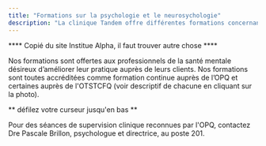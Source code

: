 ```yaml
---
title: "Formations sur la psychologie et le neurosychologie"
description: "La clinique Tandem offre différentes formations concernant la santé mentale."
---
```


**** Copié du site Institue Alpha, il faut trouver autre chose ****

Nos formations sont offertes aux professionnels de la santé mentale désireux d’améliorer leur pratique auprès de leurs clients. Nos formations sont toutes accréditées comme formation continue auprès de l’OPQ et certaines auprès de l'OTSTCFQ
(voir descriptif de chacune en cliquant sur la photo).

** défilez votre curseur jusqu'en bas **

Pour des séances de supervision clinique reconnues par l'OPQ, contactez
Dre Pascale Brillon, psychologue et directrice, au poste 201.